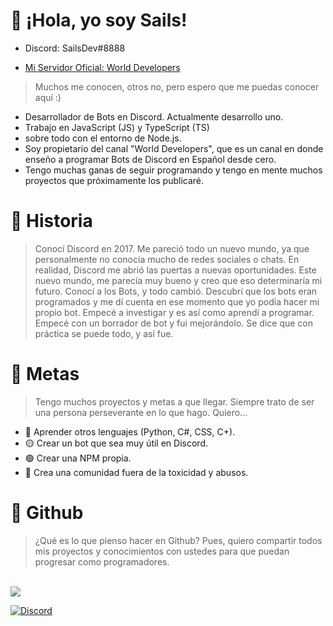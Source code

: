 # 👋 ¡Hola, yo soy Sails!

- Discord: SailsDev#8888

- [Mi Servidor Oficial: World Developers](https://discord.gg/v4pWTzJEhC)

> Muchos me conocen, otros no, pero espero que me puedas conocer aquí :)

- Desarrollador de Bots en Discord. Actualmente desarrollo uno.
- Trabajo en JavaScript (JS) y TypeScript (TS)
- sobre todo con el entorno de Node.js.
- Soy propietario del canal "World Developers", que es un canal en donde enseño a programar Bots de Discord en Español desde cero.
- Tengo muchas ganas de seguir programando y tengo en mente muchos proyectos que próximamente los publicaré.

# 📜 Historia

> Conocí Discord en 2017. Me pareció todo un nuevo mundo, ya que personalmente no conocía mucho de redes sociales o chats. En realidad, Discord me abrió las puertas a nuevas oportunidades. Este nuevo mundo, me parecía muy bueno y creo que eso determinaría mi futuro. Conocí a los Bots, y todo cambió. Descubrí que los bots eran programados y me dí cuenta en ese momento que yo podía hacer mi propio bot. Empecé a investigar y es así como aprendí a programar. Empecé con un borrador de bot y fui mejorándolo. Se dice que con práctica se puede todo, y así fue. 

# 🎯 Metas

> Tengo muchos proyectos y metas a que llegar. Siempre trato de ser una persona perseverante en lo que hago. Quiero...

- 🔴 Aprender otros lenguajes (Python, C#, CSS, C+).
- 🟡 Crear un bot que sea muy útil en Discord.
- 🟢 Crear una NPM propia.
- 🔵 Crea una comunidad fuera de la toxicidad y abusos.

# 👀 Github

> ¿Qué es lo que pienso hacer en Github? Pues, quiero compartir todos mis proyectos y conocimientos con ustedes para que puedan progresar como programadores.

<br> <a href="https://github.com/SailsDev"> <img src="https://github-readme-stats.vercel.app/api/top-langs/?username=SailsDev&langs_count=3&theme=dark"> 
</a> 

[![Discord](https://img.shields.io/static/v1?label=Discord&message=SailsDev%238888&color=red&style=for-the-badge)](https://discord.com/users/504891286826778624)

